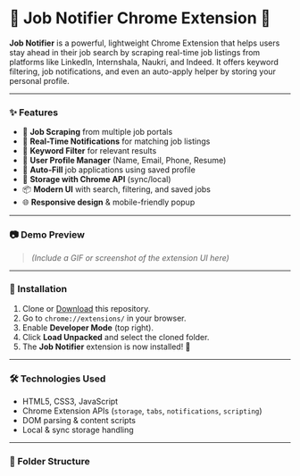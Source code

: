  # 🚀 Job Notifier Chrome Extension 🔔

**Job Notifier** is a powerful, lightweight Chrome Extension that helps users stay ahead in their job search by scraping real-time job listings from platforms like LinkedIn, Internshala, Naukri, and Indeed. It offers keyword filtering, job notifications, and even an auto-apply helper by storing your personal profile.

---

### ✨ Features

- 🔎 **Job Scraping** from multiple job portals
- 🔔 **Real-Time Notifications** for matching job listings
- 📝 **Keyword Filter** for relevant results
- 👤 **User Profile Manager** (Name, Email, Phone, Resume)
- 🧠 **Auto-Fill** job applications using saved profile
- 💾 **Storage with Chrome API** (sync/local)
- 📦 **Modern UI** with search, filtering, and saved jobs
- 🌐 **Responsive design** & mobile-friendly popup

---

### 📷 Demo Preview

> *(Include a GIF or screenshot of the extension UI here)*

---

### 🔧 Installation

1. Clone or [Download](https://github.com/JayantaMardi/job-notifier) this repository.
2. Go to `chrome://extensions/` in your browser.
3. Enable **Developer Mode** (top right).
4. Click **Load Unpacked** and select the cloned folder.
5. The **Job Notifier** extension is now installed! 🎉

---

### 🛠 Technologies Used

- HTML5, CSS3, JavaScript
- Chrome Extension APIs (`storage`, `tabs`, `notifications`, `scripting`)
- DOM parsing & content scripts
- Local & sync storage handling

---

### 📁 Folder Structure


